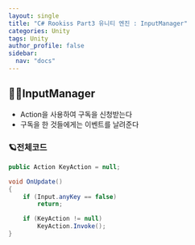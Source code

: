 ```yaml
---
layout: single
title: "C# Rookiss Part3 유니티 엔진 : InputManager"
categories: Unity
tags: Unity
author_profile: false
sidebar:
  nav: "docs"
---
```


## 🙇‍♀️InputManager

  * Action을 사용하여 구독을 신청받는다
  * 구독을 한 것들에게는 이벤트를 날려준다

### 🪐전체코드

```cs
public Action KeyAction = null;

void OnUpdate()
{
    if (Input.anyKey == false)
        return;

    if (KeyAction != null)
        KeyAction.Invoke();
}
```
